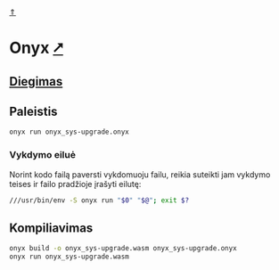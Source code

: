 [&uArr;](./readme.md)

# Onyx [&#x2B67;](https://onyxlang.io/)

## [Diegimas](../install/onyx_readme.md)

## Paleistis

```bash
onyx run onyx_sys-upgrade.onyx
```

### Vykdymo eiluė

Norint kodo failą paversti vykdomuoju failu, reikia suteikti jam vykdymo teises ir failo pradžioje įrašyti eilutę:

```bash
///usr/bin/env -S onyx run "$0" "$@"; exit $?
```

## Kompiliavimas

```bash
onyx build -o onyx_sys-upgrade.wasm onyx_sys-upgrade.onyx
onyx run onyx_sys-upgrade.wasm
```

